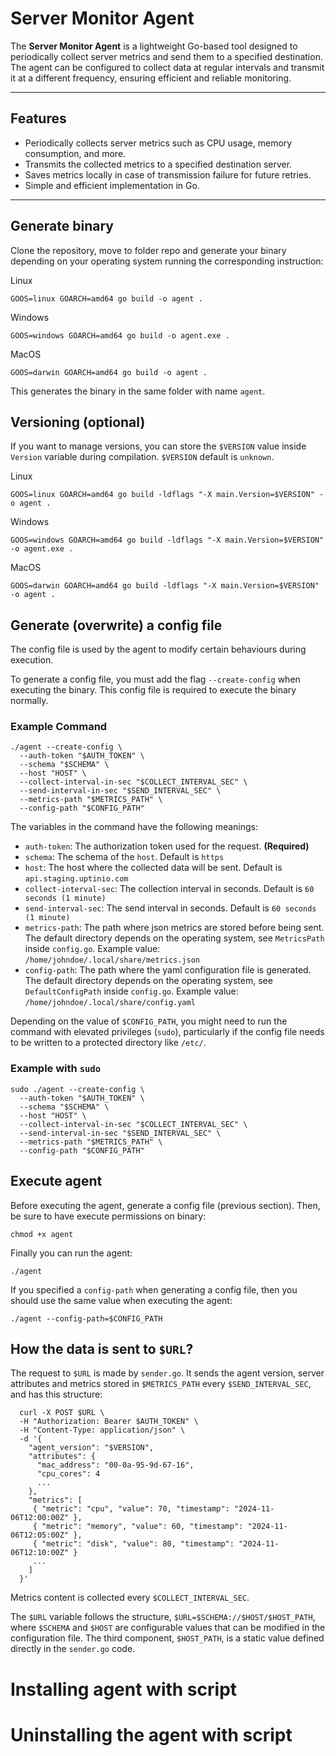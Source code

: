 # Server Monitor Agent

The **Server Monitor Agent** is a lightweight Go-based tool designed to periodically collect server metrics and send them to a specified destination. The agent can be configured to collect data at regular intervals and transmit it at a different frequency, ensuring efficient and reliable monitoring.

---

## Features
- Periodically collects server metrics such as CPU usage, memory consumption, and more.
- Transmits the collected metrics to a specified destination server.
- Saves metrics locally in case of transmission failure for future retries.
- Simple and efficient implementation in Go.

---

## Generate binary

Clone the repository, move to folder repo and generate your binary depending on your operating system running the corresponding instruction:

Linux
```
GOOS=linux GOARCH=amd64 go build -o agent .
```

Windows
```
GOOS=windows GOARCH=amd64 go build -o agent.exe .
```

MacOS
```
GOOS=darwin GOARCH=amd64 go build -o agent .
```

This generates the binary in the same folder with name `agent`.

## Versioning (optional)
If you want to manage versions, you can store the `$VERSION` value inside `Version` variable during compilation. `$VERSION` default is `unknown`.

Linux
```
GOOS=linux GOARCH=amd64 go build -ldflags "-X main.Version=$VERSION" -o agent .
```

Windows
```
GOOS=windows GOARCH=amd64 go build -ldflags "-X main.Version=$VERSION" -o agent.exe .
```

MacOS
```
GOOS=darwin GOARCH=amd64 go build -ldflags "-X main.Version=$VERSION" -o agent .
```

## Generate (overwrite) a config file

The config file is used by the agent to modify certain behaviours during execution.

To generate a config file, you must add the flag `--create-config` when executing the binary. This config file is required to execute the binary normally.


### Example Command
```
./agent --create-config \
  --auth-token "$AUTH_TOKEN" \
  --schema "$SCHEMA" \
  --host "HOST" \
  --collect-interval-in-sec "$COLLECT_INTERVAL_SEC" \
  --send-interval-in-sec "$SEND_INTERVAL_SEC" \
  --metrics-path "$METRICS_PATH" \
  --config-path "$CONFIG_PATH"
```

The variables in the command have the following meanings:

* `auth-token`: The authorization token used for the request. **(Required)**
* `schema`: The schema of the `host`. Default is `https`
* `host`: The host where the collected data will be sent. Default is `api.staging.uptinio.com`
* `collect-interval-sec`: The collection interval in seconds. Default is `60 seconds (1 minute)`
* `send-interval-sec`: The send interval in seconds. Default is `60 seconds (1 minute)`
* `metrics-path`: The path where json metrics are stored before being sent. The default directory depends on the operating system, see `MetricsPath` inside `config.go`. Example value: `/home/johndoe/.local/share/metrics.json`
* `config-path`: The path where the yaml configuration file is generated. The default directory depends on the operating system, see `DefaultConfigPath` inside `config.go`. Example value: `/home/johndoe/.local/share/config.yaml`

Depending on the value of `$CONFIG_PATH`, you might need to run the command with elevated privileges (`sudo`), particularly if the config file needs to be written to a protected directory like `/etc/`.

### Example with `sudo`
```
sudo ./agent --create-config \
  --auth-token "$AUTH_TOKEN" \
  --schema "$SCHEMA" \
  --host "HOST" \
  --collect-interval-in-sec "$COLLECT_INTERVAL_SEC" \
  --send-interval-in-sec "$SEND_INTERVAL_SEC" \
  --metrics-path "$METRICS_PATH" \
  --config-path "$CONFIG_PATH"
```

## Execute agent

Before executing the agent, generate a config file (previous section).
Then, be sure to have execute permissions on binary:

```
chmod +x agent
```

Finally you can run the agent:

```
./agent
```

If you specified a `config-path` when generating a config file, then you should use the same value when executing the agent:

```
./agent --config-path=$CONFIG_PATH
```

## How the data is sent to `$URL`?

The request to `$URL` is made by `sender.go`. It sends the agent version, server attributes and metrics stored in `$METRICS_PATH` every `$SEND_INTERVAL_SEC`, and has this structure:

```
  curl -X POST $URL \
  -H "Authorization: Bearer $AUTH_TOKEN" \
  -H "Content-Type: application/json" \
  -d '{
    "agent_version": "$VERSION",
    "attributes": {
      "mac_address": "00-0a-95-9d-67-16",
      "cpu_cores": 4
      ...
    },
    "metrics": [
     { "metric": "cpu", "value": 70, "timestamp": "2024-11-06T12:00:00Z" },
     { "metric": "memory", "value": 60, "timestamp": "2024-11-06T12:05:00Z" },
     { "metric": "disk", "value": 80, "timestamp": "2024-11-06T12:10:00Z" }
     ...
    ]
  }'
```

Metrics content is collected every `$COLLECT_INTERVAL_SEC`.

The `$URL` variable follows the structure, `$URL=$SCHEMA://$HOST/$HOST_PATH`, where `$SCHEMA` and `$HOST` are configurable values that can be modified in the configuration file. The third component, `$HOST_PATH`, is a static value defined directly in the `sender.go` code. 

# Installing agent with script


# Uninstalling the agent with script
